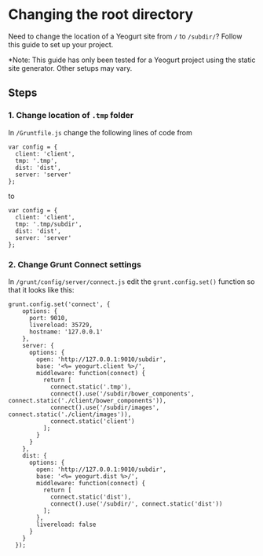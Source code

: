 # Changing the root directory
Need to change the location of a Yeogurt site from `/` to `/subdir/`? Follow this guide to set up your project.

*Note: This guide has only been tested for a Yeogurt project using the static site generator. Other setups may vary.

## Steps

### 1. Change location of `.tmp` folder
In `/Gruntfile.js` change the following lines of code from
```
var config = {
  client: 'client',
  tmp: '.tmp',
  dist: 'dist',
  server: 'server'
};
```
to
```
var config = {
  client: 'client',
  tmp: '.tmp/subdir',
  dist: 'dist',
  server: 'server'
};
```

### 2. Change Grunt Connect settings
In `/grunt/config/server/connect.js` edit the `grunt.config.set()` function so that it looks like this:
```
grunt.config.set('connect', {
    options: {
      port: 9010,
      livereload: 35729,
      hostname: '127.0.0.1'
    },
    server: {
      options: {
        open: 'http://127.0.0.1:9010/subdir',
        base: '<%= yeogurt.client %>/',
        middleware: function(connect) {
          return [
            connect.static('.tmp'),
            connect().use('/subdir/bower_components', connect.static('./client/bower_components')),
            connect().use('/subdir/images', connect.static('./client/images')),
            connect.static('client')
          ];
        }
      }
    },
    dist: {
      options: {
        open: 'http://127.0.0.1:9010/subdir',
        base: '<%= yeogurt.dist %>/',
        middleware: function(connect) {
          return [
            connect.static('dist'),
            connect().use('/subdir/', connect.static('dist'))
          ];
        },
        livereload: false
      }
    }
  });
  ```
